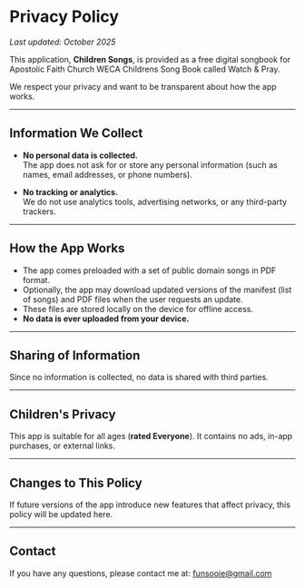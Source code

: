 # Privacy Policy

_Last updated: October 2025_

This application, **Children Songs**, is provided as a free digital songbook for Apostolic Faith Church WECA Childrens Song Book called Watch & Pray.

We respect your privacy and want to be transparent about how the app works.

---

## Information We Collect

- **No personal data is collected.**  
  The app does not ask for or store any personal information (such as names, email addresses, or phone numbers).

- **No tracking or analytics.**  
  We do not use analytics tools, advertising networks, or any third-party trackers.

---

## How the App Works

- The app comes preloaded with a set of public domain songs in PDF format.
- Optionally, the app may download updated versions of the manifest (list of songs) and PDF files when the user requests an update.
- These files are stored locally on the device for offline access.
- **No data is ever uploaded from your device.**

---

## Sharing of Information

Since no information is collected, no data is shared with third parties.

---

## Children's Privacy

This app is suitable for all ages (**rated Everyone**). It contains no ads, in-app purchases, or external links.

---

## Changes to This Policy

If future versions of the app introduce new features that affect privacy, this policy will be updated here.

---

## Contact

If you have any questions, please contact me at: funsooje@gmail.com
